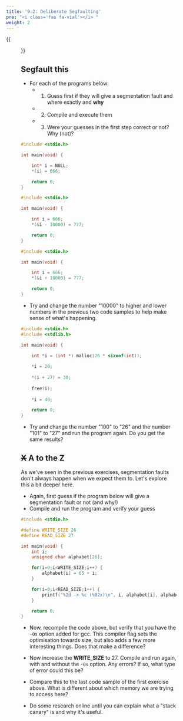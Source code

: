 ```yaml
---
title: '9.2: Deliberate Segfaulting'
pre: "<i class='fas fa-vial'></i> "
weight: 2
---
```


{{<figure src="https://imgs.xkcd.com/comics/compiler_complaint.png" title="source: xkcd.com">}}

## Segfault this

* For each of the programs below:
    * 1) Guess first if they will give a segmentation fault and where exactly and **why**
    * 2) Compile and execute them
    * 3) Were your guesses in the first step correct or not? Why (not)?

```C
#include <stdio.h>

int main(void) {

    int* i = NULL;
    *(i) = 666;

	return 0;
}
```

```C
#include <stdio.h>

int main(void) {

    int i = 666;
    *(&i - 10000) = 777;

	return 0;
}
```

```C
#include <stdio.h>

int main(void) {

    int i = 666;
    *(&i + 10000) = 777;

	return 0;
}
```
* Try and change the number "10000" to higher and lower numbers in the previous two code samples to help make sense of what's happening.

```C
#include <stdio.h>
#include <stdlib.h>

int main(void) {

    int *i = (int *) malloc(26 * sizeof(int));
    
    *i = 20;
    
    *(i + 27) = 30;
    
    free(i);
    
    *i = 40;

	return 0;
}
```
* Try and change the number "100" to "26" and the number "101" to "27" and run the program again. Do you get the same results? 

## <s>X</s> A to the Z

As we've seen in the previous exercises, segmentation faults don't always happen when we expect them to.
Let's explore this a bit deeper here. 

* Again, first guess if the program below will give a segmentation fault or not (and why!)
* Compile and run the program and verify your guess

```C
#include <stdio.h>

#define WRITE_SIZE 26
#define READ_SIZE 27

int main(void) {
	int i;
	unsigned char alphabet[26];

	for(i=0;i<WRITE_SIZE;i++) {
		alphabet[i] = 65 + i;
	}

	for(i=0;i<READ_SIZE;i++) {
		printf("%2d -> %c (%02x)\n", i, alphabet[i], alphabet[i]);
	}

	return 0;
}
```

* Now, recompile the code above, but verify that you have the ```-0s``` option added for gcc. This compiler flag sets the optimisation towards size, but also adds a few more interesting things. Does that make a difference? 

* Now increase the **WRITE_SIZE** to 27. Compile and run again, with and without the ```-0s``` option. Any errors? If so, what type of error could this be?

* Compare this to the last code sample of the first exercise above. What is different about which memory we are trying to access here? 

* Do some research online until you can explain what a "stack canary" is and why it's useful. 
